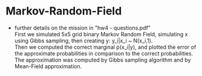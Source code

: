 # Markov-Random-Field
* further details on the mission in "hw4 - questions.pdf"<br />
First we simulated 5x5 grid binary Markov Random Field, simulating x using Gibbs sampling, then creating y: y_i|x_i ~ N(x_i,1).<br />
Then we computed the correct marginal p(x_i|y), and plotted the error of the approximate probabilities in comparison to the correct probabilities.<br />
The approximation was computed by Gibbs sampling algorithm and by Mean-Field approximation.
